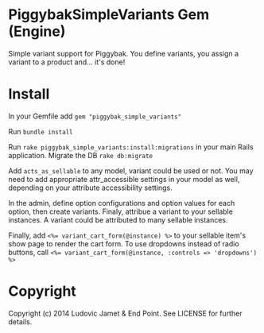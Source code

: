 PiggybakSimpleVariants Gem (Engine)
========

Simple variant support for Piggybak. 
You define variants, you assign a variant to a product and... it's done!

Install
========

In your Gemfile add `gem "piggybak_simple_variants"`

Run `bundle install`

Run `rake piggybak_simple_variants:install:migrations` in your main Rails application.
Migrate the DB `rake db:migrate`

Add `acts_as_sellable` to any model, variant could be used or not. You may need to add appropriate attr_accessible settings in your model as well, depending on your attribute accessibility settings.

In the admin, define option configurations and option values for each option, then create variants. Finaly, attribue a variant to your sellable instances. A variant could be attributed to many sellable instances.

Finally, add `<%= variant_cart_form(@instance) %>` to your sellable item's show page to render the cart form. To use dropdowns instead of radio buttons, call `<%= variant_cart_form(@instance, :controls => 'dropdowns') %>`

Copyright
========

Copyright (c) 2014 Ludovic Jamet & End Point. See LICENSE for further details.
